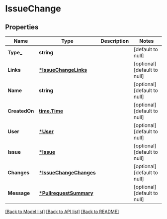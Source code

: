 # IssueChange

## Properties
Name | Type | Description | Notes
------------ | ------------- | ------------- | -------------
**Type_** | **string** |  | [default to null]
**Links** | [***IssueChangeLinks**](issue_change_links.md) |  | [optional] [default to null]
**Name** | **string** |  | [optional] [default to null]
**CreatedOn** | [**time.Time**](time.Time.md) |  | [optional] [default to null]
**User** | [***User**](user.md) |  | [optional] [default to null]
**Issue** | [***Issue**](issue.md) |  | [optional] [default to null]
**Changes** | [***IssueChangeChanges**](issue_change_changes.md) |  | [optional] [default to null]
**Message** | [***PullrequestSummary**](pullrequest_summary.md) |  | [optional] [default to null]

[[Back to Model list]](../README.md#documentation-for-models) [[Back to API list]](../README.md#documentation-for-api-endpoints) [[Back to README]](../README.md)


